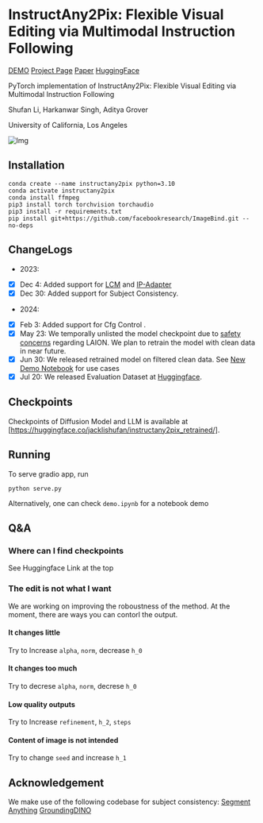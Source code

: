 # InstructAny2Pix: Flexible Visual Editing via Multimodal Instruction Following


[DEMO](http://170.106.137.89:8888)  [Project Page](http://homepage.jackli.org/projects/instructany2pix.html)  [Paper](http://homepage.jackli.org/projects/Instructany2Pix.pdf)  [HuggingFace](https://huggingface.co/jacklishufan/instructany2pix/tree/main)  

PyTorch implementation of InstructAny2Pix: Flexible Visual Editing via Multimodal Instruction Following

Shufan Li, Harkanwar Singh, Aditya Grover 

University of California, Los Angeles


![Img](assets/appendix1-3.png)
## Installation

```
conda create --name instructany2pix python=3.10
conda activate instructany2pix
conda install ffmpeg
pip3 install torch torchvision torchaudio
pip3 install -r requirements.txt
pip install git+https://github.com/facebookresearch/ImageBind.git --no-deps
```


## ChangeLogs
- 2023:
- [x] Dec 4: Added support for [LCM](https://github.com/luosiallen/latent-consistency-model) and [IP-Adapter](https://github.com/tencent-ailab/IP-Adapter)
- [x] Dec 30: Added support for Subject Consistency.
- 2024:
- [x] Feb 3: Added support for Cfg Control .
- [x] May 23: We temporally unlisted the model checkpoint due to [safety concerns](https://laion.ai/notes/laion-maintenance/) regarding LAION. We plan to retrain the model with clean data in near future.
- [x] Jun 30: We released retrained model on filtered clean data. See [New Demo Notebook](Demo-Retrained.ipynb) for use cases
- [x] Jul 20: We released Evaluation Dataset at [Huggingface](https://huggingface.co/datasets/jacklishufan/mm-instruct/tree/main).
## Checkpoints

Checkpoints of Diffusion Model and LLM is available at [https://huggingface.co/jacklishufan/instructany2pix_retrained/].

<!-- ## Feb 3: Input Consistency

We add an new experimental hyperparameter in the demo which allows the user to contol the similarity between source image and results.

![Img](assets/Consistency.jpg) -->

<!-- 
## Dec 30: New checkpoints for subject consistency

We added an experimental feature that supports subject consistency. When this feature is enabled, the edited image will follow additional reference images in addition to the source image. To enable this feature, set `llm_folder="llm-instance"` when initializating the pipeline and pass in `subject_strength=0.7` in the foward pass. Any value larger than zero will do in practice. We recommend 0.6 or 0.7 for a reasonable performance. See more details in updated paper.

![Img](assets/subject.jpg) -->

<!-- 

## Dec 4: New diffusion models

We incroprate support for LCM and IP_Adapter. LCM can perform inference in just 4 step, while IP-Adapter improve generation quality in some circumstances. Below is a simple comparison

![Img](assets/diffusion_model.jpg) -->

## Running

To serve gradio app, run
```
python serve.py
```

Alternatively, one can check `demo.ipynb` for a notebook demo

## Q&A

### Where can I find checkpoints
See Huggingface Link at the top

### The edit is not what I want

We are working on improving the roboustness of the method. At the moment, there are ways you can contorl the output.

#### It changes little
Try to Increase `alpha`, `norm`, decrease `h_0`

#### It changes too much
Try to decrese `alpha`, `norm`, decrese `h_0`

#### Low quality outputs
Try to Increase `refinement`, `h_2`, `steps`

#### Content of image is not intended
Try to change `seed` and increase `h_1`



## Acknowledgement

We make use of the following codebase for subject consistency:
[Segment Anything](https://github.com/facebookresearch/segment-anything)
[GroundingDINO](https://github.com/IDEA-Research/GroundingDINO)
